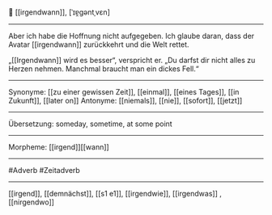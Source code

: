🔀 [[irgendwann]], [ˈɪɐ̯gəntˌvɛn]

---
Aber ich habe die Hoffnung nicht aufgegeben. Ich glaube daran, dass der Avatar [[irgendwann]] zurückkehrt und die Welt rettet.

„[[Irgendwann]] wird es besser“, verspricht er. „Du darfst dir nicht alles zu Herzen nehmen. Manchmal braucht man ein dickes Fell.“ 

---
Synonyme: [[zu einer gewissen Zeit]], [[einmal]], [[eines Tages]], [[in Zukunft]], [[later on]]
Antonyme: [[niemals]], [[nie]], [[sofort]], [[jetzt]]

---
Übersetzung: someday, sometime, at some point

---
Morpheme: [[irgend]][[wann]]

---
#Adverb #Zeitadverb

---

[[irgend]], [[demnächst]], [[s1 e1]], [[irgendwie]], [[irgendwas]]
, [[nirgendwo]]